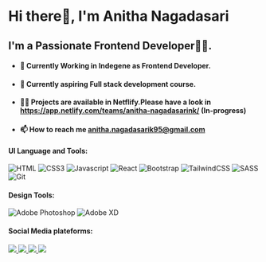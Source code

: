# Hi there👋, I'm Anitha Nagadasari


## I'm a Passionate Frontend Developer👩‍💻.

- #### 🔭 Currently Working in Indegene as Frontend Developer.
- #### 🌱 Currently aspiring Full stack development course.
- #### 👨‍💻 Projects are available in Netflify.Please have a look in https://app.netlify.com/teams/anitha-nagadasarink/ (In-progress)
- #### 📫 How to reach me anitha.nagadasarik95@gmail.com


#### UI Language and Tools:

![HTML](https://img.shields.io/badge/HTML5-E34F26?style=for-the-badge&logo=html5&logoColor=white) ![CSS3](https://img.shields.io/badge/css3-%231572B6.svg?style=for-the-badge&logo=css3&logoColor=white) ![Javascript](https://img.shields.io/badge/JavaScript-F7DF1E?style=for-the-badge&logo=javascript&logoColor=black)  ![React](https://img.shields.io/badge/react-%2320232a.svg?style=for-the-badge&logo=react&logoColor=%2361DAFB) ![Bootstrap](https://img.shields.io/badge/bootstrap-%23563D7C.svg?style=for-the-badge&logo=bootstrap&logoColor=white) ![TailwindCSS](https://img.shields.io/badge/tailwindcss-%2338B2AC.svg?style=for-the-badge&logo=tailwind-css&logoColor=white) ![SASS](https://img.shields.io/badge/SASS-hotpink.svg?style=for-the-badge&logo=SASS&logoColor=white) ![Git](https://img.shields.io/badge/git-%23F05033.svg?style=for-the-badge&logo=git&logoColor=white)


#### Design Tools:

![Adobe Photoshop](https://img.shields.io/badge/adobe%20photoshop-%2331A8FF.svg?style=for-the-badge&logo=adobe%20photoshop&logoColor=white) ![Adobe XD](https://img.shields.io/badge/Adobe%20XD-470137?style=for-the-badge&logo=Adobe%20XD&logoColor=#FF61F6) 	

#### Social Media plateforms:

<a href ="mailto:anitha.nagadasarik95@gmail.com" target="_blank"><img src="https://img.shields.io/badge/Gmail-D14836?style=for-the-badge&logo=gmail&logoColor=white"/> </a>
<a href ="#" target="_blank"><img src="https://img.shields.io/badge/linkedin-%230077B5.svg?style=for-the-badge&logo=linkedin&logoColor=white"/> </a>
<a href ="#" target="_blank"><img src="https://img.shields.io/badge/Twitter-%231DA1F2.svg?style=for-the-badge&logo=Twitter&logoColor=white"/> </a>
<a href ="#" target="_blank"><img src="ttps://img.shields.io/badge/Instagram-%23E4405F.svg?style=for-the-badge&logo=Instagram&logoColor=white"/> </a>


<!---
anitha-nagadasarink/anitha-nagadasarink is a ✨ special ✨ repository because its `README.md` (this file) appears on your GitHub profile.
You can click the Preview link to take a look at your changes.
--->
